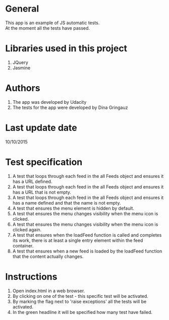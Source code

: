 # General

This app is an example of JS automatic tests. <br />
At the moment all the tests have passed.

# Libraries used in this project

1. JQuery 
2. Jasmine

# Authors

1. The app was developed by Udacity 
2. The tests for the app were developed by Dina Gringauz

# Last update date

10/10/2015

# Test specification

1. A test that loops through each feed in the all Feeds object and ensures it has a URL defined. 
2. A test that loops through each feed in the all Feeds object and ensures it has a URL that is not empty. 
3. A test that loops through each feed in the all Feeds object and ensures it has a name defined and that the name is not empty. 
4. A test that ensures the menu element is hidden by default. 
5. A test that ensures the menu changes visibility when the menu icon is clicked. 
6. A test that ensures the menu changes visibility when the menu icon is clicked again. 
7. A test that ensures when the loadFeed function is called and completes its work, there is at least a single entry element within the feed container.
8. A test that ensures when a new feed is loaded by the loadFeed function that the content actually changes.

# Instructions 

1. Open index.html in a web browser.
2. By clicking on one of the test - this specific test will be activated. 
3. By marking the flag next to 'raise exceptions' all the tests will be activated. 
4. In the green headline it will be specified how many test have failed.  

